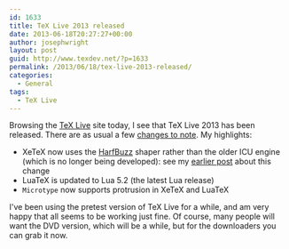```yaml
---
id: 1633
title: TeX Live 2013 released
date: 2013-06-18T20:27:27+00:00
author: josephwright
layout: post
guid: http://www.texdev.net/?p=1633
permalink: /2013/06/18/tex-live-2013-released/
categories:
  - General
tags:
  - TeX Live
---
```

Browsing the [TeX Live](http://tug.org/texlive) site today, I see that TeX Live 2013 has been released. There are as usual a few [changes to note](http://tug.org/texlive/doc/texlive-en/texlive-en.html#news). My highlights:

- XeTeX now uses the [HarfBuzz](http://harfbuzz.org) shaper rather than the older ICU engine (which is no longer being developed): see my [earlier post](/2013/03/12/xetex-0-9999-moving-to-harfbuzz-and-lots-of-other-goodies/) about this change
- LuaTeX is updated to Lua 5.2 (the latest Lua release)
- `Microtype` now supports protrusion in XeTeX and LuaTeX

I've been using the pretest version of TeX Live for a while, and am very happy that all seems to be working just fine. Of course, many people will want the DVD version, which will be a while, but for the downloaders you can grab it now.
